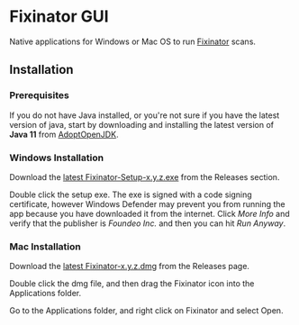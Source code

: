 # Fixinator GUI

Native applications for Windows or Mac OS to run [Fixinator](https://fixinator.app) scans.

## Installation

### Prerequisites 

If you do not have Java installed, or you're not sure if you have the latest version of java, start by downloading and installing the latest version of **Java 11** from [AdoptOpenJDK](https://adoptopenjdk.net/). 

### Windows Installation

Download the [latest Fixinator-Setup-x.y.z.exe](https://github.com/foundeo/fixinator-gui/releases/latest) from the Releases section.

Double click the setup exe. The exe is signed with a code signing certificate, however Windows Defender may prevent you from running the app because you have downloaded it from the internet. Click _More Info_ and verify that the publisher is _Foundeo Inc._ and then you can hit _Run Anyway_.

### Mac Installation

Download the [latest Fixinator-x.y.z.dmg](https://github.com/foundeo/fixinator-gui/releases/latest) from the Releases page.

Double click the dmg file, and then drag the Fixinator icon into the Applications folder.

Go to the Applications folder, and right click on Fixinator and select Open. 